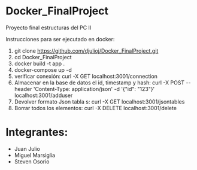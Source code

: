 # Docker_FinalProject
 Proyecto final estructuras del PC II
 
 Instrucciones para ser ejecutado en docker:
 1. git clone https://github.com/djulioj/Docker_FinalProject.git
 2. cd Docker_FinalProject
 3. docker build -t app .
 4. docker-compose up -d
 5. verificar conexión: curl -X GET localhost:3001/connection
 6. Almacenar en la base de datos el id, timestamp y hash: curl -X POST --header 'Content-Type: application/json' -d '{"id": "123"}' localhost:3001/adduser
 7. Devolver formato Json tabla s: curl -X GET localhost:3001/jsontables
 8. Borrar todos los elementos: curl -X DELETE localhost:3001/delete

# Integrantes:
- Juan Julio
- Miguel Marsiglia
- Steven Osorio
